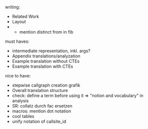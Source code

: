 writing:
- Related Work
- Layout
- - mention distinct from in fib

must haves:
- intermediate representation, inkl. args?
- Appendix translations/analyzation
- Example translation without CTEs
- Example translation with CTEs

nice to have:
- stepwise callgraph creation grafik
- Overall translation structure
- check: define a term before using it => "notion and vocabulary" in analysis
- SR: collatz durch fac ersetzen
- macros: mention dot notation
- cool tables
- unify notation of callsite_id